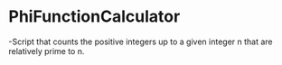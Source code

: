 # PhiFunctionCalculator
-Script that counts the positive integers up to a given integer n that are relatively prime to n.
